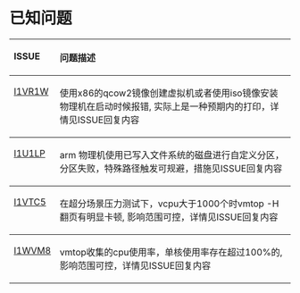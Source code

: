 # 已知问题<a name="ZH-CN_TOPIC_0225731124"></a>
<a name="table_fixed_1"></a>
<table><thead align="left"><tr id="row104971596432"><th class="cellrowborder" valign="top" width="9.66%" id="mcps1.2.3.1.1"><p id="p1649720994313"><a name="p1649720994313"></a><a name="p1649720994313"></a>ISSUE</p>
</th>
<th class="cellrowborder" valign="top" width="90.34%" id="mcps1.2.3.1.2"><p id="p8497129114312"><a name="p8497129114312"></a><a name="p8497129114312"></a>问题描述</p>
</th>
</tr>
</thead>
<tbody><tr id="row449716974316"><td class="cellrowborder" valign="top" width="9.66%" headers="mcps1.2.3.1.1 "><p id="p34974920436"><a name="p34974920436"></a><a name="p34974920436"></a><a href="https://gitee.com/open_euler/dashboard/issues?id=I1VR1W" target="_blank" rel="noopener noreferrer">I1VR1W</a></p>
</td>
<td class="cellrowborder" valign="top" width="90.34%" headers="mcps1.2.3.1.2 "><p id="p74971293436"><a name="p74971293436"></a><a name="p74971293436"></a><span>使用x86的qcow2镜像创建虚拟机或者使用iso镜像安装物理机在启动时候报错, 实际上是一种预期内的打印，详情见ISSUE回复内容</span></p>
</td>
<tbody><tr id="row449716974316"><td class="cellrowborder" valign="top" width="9.66%" headers="mcps1.2.3.1.1 "><p id="p34974920436"><a name="p34974920436"></a><a name="p34974920436"></a><a href="https://gitee.com/open_euler/dashboard/issues?id=I1U1LP" target="_blank" rel="noopener noreferrer">I1U1LP</a></p>
</td>
<td class="cellrowborder" valign="top" width="90.34%" headers="mcps1.2.3.1.2 "><p id="p74971293436"><a name="p74971293436"></a><a name="p74971293436"></a><span>arm 物理机使用已写入文件系统的磁盘进行自定义分区，分区失败，特殊路径触发可规避，措施见ISSUE回复内容</span></p>
</td>
<tbody><tr id="row449716974316"><td class="cellrowborder" valign="top" width="9.66%" headers="mcps1.2.3.1.1 "><p id="p34974920436"><a name="p34974920436"></a><a name="p34974920436"></a><a href="https://gitee.com/open_euler/dashboard/issues?id=I1VTC5" target="_blank" rel="noopener noreferrer">I1VTC5</a></p>
</td>
<td class="cellrowborder" valign="top" width="90.34%" headers="mcps1.2.3.1.2 "><p id="p74971293436"><a name="p74971293436"></a><a name="p74971293436"></a><span>在超分场景压力测试下，vcpu大于1000个时vmtop -H翻页有明显卡顿, 影响范围可控，详情见ISSUE回复内容</span></p>
</td>
<tbody><tr id="row449716974316"><td class="cellrowborder" valign="top" width="9.66%" headers="mcps1.2.3.1.1 "><p id="p34974920436"><a name="p34974920436"></a><a name="p34974920436"></a><a href="https://gitee.com/open_euler/dashboard/issues?id=I1WVM8" target="_blank" rel="noopener noreferrer">I1WVM8</a></p>
</td>
<td class="cellrowborder" valign="top" width="90.34%" headers="mcps1.2.3.1.2 "><p id="p74971293436"><a name="p74971293436"></a><a name="p74971293436"></a><span>vmtop收集的cpu使用率，单核使用率存在超过100%的, 影响范围可控，详情见ISSUE回复内容</span></p>
</td>
</tr>
</tr>
</tbody>
</table>
